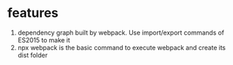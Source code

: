 # features

1. dependency graph built by webpack. Use import/export commands of ES2015 to make it
1. npx webpack is the basic command to execute webpack and create its dist folder
